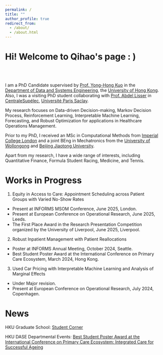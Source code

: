 ```yaml
---
permalink: /
title: ""
author_profile: true
redirect_from: 
  - /about/
  - /about.html
---
```


Hi! Welcome to Qihao's page : )
======
<br/><br/>

I am a PhD Candidate supervised by [Prof. Yong-Hong Kuo](https://sites.google.com/site/yonghongkuo/) in the [Department of Data and Systems Engineering](https://www.dase.hku.hk/), the [University of Hong Kong](https://www.hku.hk/). Also, I was a visiting PhD student collaborating with [Prof. Abdel Lisser](https://l2s.centralesupelec.fr/u/lisser-abdel/) in [CentraleSupélec](https://www.centralesupelec.fr/en/), [Université Paris Saclay](https://www.universite-paris-saclay.fr/).

My research focuses on Data-driven Decision-making, Markov Decision Process, Reinforcement Learning, Interpretable Machine Learning, Forecasting, and Robust Optimization for applications in Healthcare Operations Management.

Prior to my PhD, I received an MSc in Computational Methods from [Imperial College London](https://www.imperial.ac.uk/) and a joint BEng in Mechatronics from the [University of Wollongong](https://www.uow.edu.au/) and [Beijing Jiaotong University](http://en.njtu.edu.cn/).

Apart from my research, I have a wide range of interests, including Quantitative Finance, Formula Student Racing, Medicine, and Tennis.



Works in Progress
======
1. Equity in Access to Care: Appointment Scheduling across Patient Groups with Varied No-Show Rates
  * Present at INFORMS MSOM Conference, June 2025, London.
  * Present at European Conference on Operational Research, June 2025, Leeds.
  * The First Place Award in the Research Presentation Competition organized by the University of Liverpool, June 2025, Liverpool.


2. Robust Inpatient Management with Patient Reallocations
  * Poster at INFORMS Annual Meeting, October 2024, Seattle.
  * Best Student Poster Award at the International Conference on Primary Care Ecosystem, March 2024, Hong Kong.


3. Used Car Pricing with Interpretable Machine Learning and Analysis of Marginal Effects
  * Under Major revision.
  * Present at European Conference on Operational Research, July 2024, Copenhagen.





News
======
HKU Graduate School: [Student Corner](https://gradsch.hku.hk/news_and_events/newsletter/student-corner-qihao-wu-shares-insights-his-inspiring-research-visit)


HKU DASE Departmental Events: [Best Student Poster Award at the International Conference on Primary Care Ecosystem: Integrated Care for Successful Ageing](https://www.dase.hku.hk/events/best-student-poster-award-at-the-international-conference-on-primary-care-ecosystem-integrated-care-for-successful-ageing)
